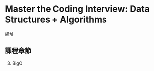 # Master the Coding Interview: Data Structures + Algorithms

[網址](https://www.udemy.com/course/master-the-coding-interview-data-structures-algorithms)

## 課程章節

3. BigO